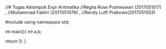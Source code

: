 //# Tugas Kelompok Expr Aritmatika
//Regita Rose Prameswari (2017051017) ,
//Muhammad Fakhri (2017051076) ,
//Rendy Lutfi Prabowo(2017051053)

#include <iostream>
using namespace std;
  
  int main(){
  int a,b;
  
  return 0;
}
  


